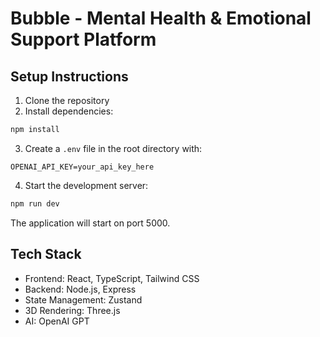 
# Bubble - Mental Health & Emotional Support Platform

## Setup Instructions

1. Clone the repository
2. Install dependencies:
```bash
npm install
```

3. Create a `.env` file in the root directory with:
```
OPENAI_API_KEY=your_api_key_here
```

4. Start the development server:
```bash
npm run dev
```

The application will start on port 5000.

## Tech Stack
- Frontend: React, TypeScript, Tailwind CSS
- Backend: Node.js, Express
- State Management: Zustand
- 3D Rendering: Three.js
- AI: OpenAI GPT
